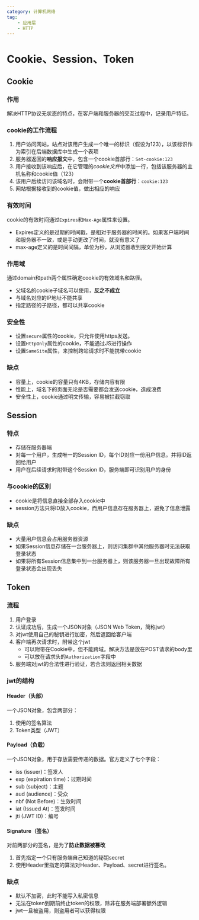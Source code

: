 ```yaml
---
category: 计算机网络
tag:
    - 应用层
    - HTTP
---
```

# Cookie、Session、Token

## Cookie

### 作用

解决HTTP协议无状态的特点，在客户端和服务器的交互过程中，记录用户特征。

### cookie的工作流程

1. 用户访问网站，站点对该用户生成一个唯一的标识（假设为123），以该标识作为索引在后端数据库中生成一个表项
2. 服务器返回的**响应报文**中，包含一个cookie首部行：```Set-cookie:123```
3. 用户接收到该响应后，在它管理的*cookie文件*中添加一行，包括该服务器的主机名称和cookie值（123）
4. 该用户后续访问该域名时，会附带一个**cookie首部行**：```cookie:123```
5. 网站根据接收到的cookie值，做出相应的响应

### 有效时间

cookie的有效时间通过`Expires`和`Max-Age`属性来设置。
- Expires定义的是过期的时间戳，是相对于服务器的时间的。如果客户端时间和服务器不一致，或是手动更改了时间，就没有意义了
- max-age定义的是时间间隔，单位为秒，从浏览器收到报文开始计算

### 作用域

通过domain和path两个属性确定cookie的有效域名和路径。
- 父域名的cookie子域名可以使用，**反之不成立**
- 与域名对应的IP地址不能共享
- 指定路径的子路径，都可以共享cookie

### 安全性

- 设置`secure`属性的cookie，只允许使用https发送。
- 设置`HttpOnly`属性的cookie，不能通过JS进行操作
- 设置`SameSite`属性，来控制跨站请求时不能携带cookie

### 缺点

- 容量上，cookie的容量只有4KB，存储内容有限
- 性能上，域名下的页面无论是否需要都会发送cookie，造成浪费
- 安全性上，cookie通过明文传输，容易被拦截窃取

## Session

### 特点

- 存储在服务器端
- 对每一个用户，生成唯一的Session ID，每个ID对应一份用户信息。并将ID返回给用户
- 用户在后续请求时附带这个Session ID，服务端即可识别用户的身份

### 与cookie的区别

- cookie是将信息直接全部存入cookie中
- session方法只将ID放入cookie，而用户信息存在服务器上，避免了信息泄露

### 缺点

- 大量用户信息会占用服务器资源
- 如果Session信息存储在一台服务器上，则访问集群中其他服务器时无法获取登录状态
- 如果将所有Session信息集中到一台服务器上，则该服务器一旦出现故障所有登录状态会出现丢失

## Token

### 流程

1. 用户登录
2. 认证成功后，生成一个JSON对象（JSON Web Token，简称jwt）
3. 对jwt使用自己的秘钥进行加密，然后返回给客户端
4. 客户端再次请求时，附带这个jwt
    - 可以附带在Cookie中，但不能跨域。解决方法是放在POST请求的body里
    - 可以放在请求头的`Authorization`字段中
5. 服务端对jwt的合法性进行验证，若合法则返回相关数据

### jwt的结构

#### Header（头部）

一个JSON对象，包含两部分：
1. 使用的签名算法
2. Token类型（JWT）

#### Payload（负载）

一个JSON对象，用于存放需要传递的数据。官方定义了七个字段：
- iss (issuer)：签发人
- exp (expiration time)：过期时间
- sub (subject)：主题
- aud (audience)：受众
- nbf (Not Before)：生效时间
- iat (Issued At)：签发时间
- jti (JWT ID)：编号

#### Signature（签名）

对前两部分的签名，是为了**防止数据被篡改**

1. 首先指定一个只有服务端自己知道的秘钥secret
2. 使用Header里指定的算法对Header、Payload、secret进行签名。

### 缺点

- 默认不加密，此时不能写入私密信息
- 无法在token到期前终止token的权限，除非在服务端部署额外逻辑
- jwt一旦被盗用，则盗用者可以获得权限